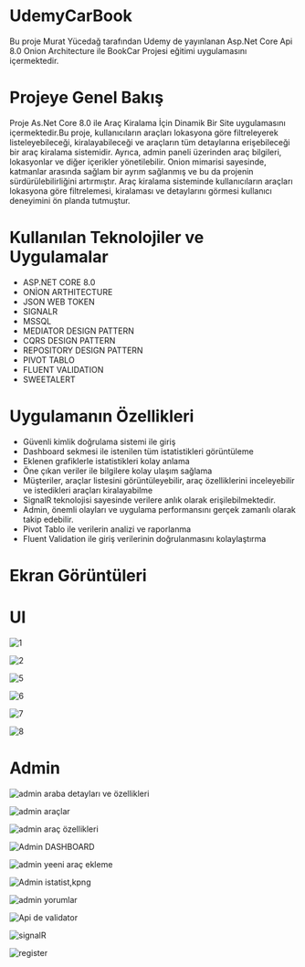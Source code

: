 # UdemyCarBook
Bu proje Murat Yücedağ tarafından Udemy  de yayınlanan Asp.Net Core Api 8.0 Onion Architecture ile BookCar Projesi eğitimi uygulamasını içermektedir.
# Projeye Genel Bakış
Proje As.Net Core 8.0  ile Araç Kiralama İçin Dinamik Bir Site  uygulamasını içermektedir.Bu proje, kullanıcıların araçları lokasyona göre filtreleyerek listeleyebileceği, kiralayabileceği ve araçların tüm detaylarına erişebileceği bir araç kiralama sistemidir. Ayrıca, admin paneli üzerinden araç bilgileri, lokasyonlar ve diğer içerikler yönetilebilir. Onion mimarisi sayesinde, katmanlar arasında sağlam bir ayrım sağlanmış ve bu da projenin sürdürülebilirliğini artırmıştır. Araç kiralama sisteminde kullanıcıların araçları lokasyona göre filtrelemesi, kiralaması ve detaylarını görmesi kullanıcı deneyimini ön planda tutmuştur.
# Kullanılan Teknolojiler ve Uygulamalar
- ASP.NET CORE 8.0
- ONİON ARTHITECTURE
- JSON WEB TOKEN
- SIGNALR
- MSSQL
- MEDIATOR DESIGN PATTERN
- CQRS DESIGN PATTERN
- REPOSITORY DESIGN PATTERN
- PIVOT TABLO
- FLUENT VALIDATION
- SWEETALERT
# Uygulamanın Özellikleri
- Güvenli kimlik doğrulama sistemi ile giriş
- Dashboard sekmesi ile istenilen tüm istatistikleri görüntüleme
- Eklenen grafiklerle istatistikleri kolay anlama
- Öne çıkan veriler ile bilgilere kolay ulaşım sağlama
- Müşteriler, araçlar  listesini  görüntüleyebilir, araç  özelliklerini inceleyebilir ve istedikleri araçları kiralayabilme 
- SignalR teknolojisi sayesinde verilere  anlık olarak erişilebilmektedir.
- Admin, önemli olayları ve uygulama performansını gerçek zamanlı olarak takip edebilir.
- Pivot Tablo ile verilerin analizi ve raporlanma
- Fluent Validation ile  giriş verilerinin doğrulanmasını kolaylaştırma
# Ekran Görüntüleri
# UI
![1](https://github.com/user-attachments/assets/95b0715e-d43a-4222-a239-64a3d12510b9)

![2](https://github.com/user-attachments/assets/2b714698-d27e-46fe-b536-074db8ed7041)

![5](https://github.com/user-attachments/assets/94d6c923-3617-4941-8081-c67c8e2eb5a8)

![6](https://github.com/user-attachments/assets/60be21bc-d32a-47e3-8f68-44bca288e423)

![7](https://github.com/user-attachments/assets/15e2390d-eb85-4f43-a76f-88ab6bebf52a)

![8](https://github.com/user-attachments/assets/f211667c-80c7-4813-96cb-11d6ffe8746c)

# Admin
![admin araba detayları ve özellikleri](https://github.com/user-attachments/assets/3b208c33-3f49-4fa5-b59a-ab5314aa968f)

![admin araçlar](https://github.com/user-attachments/assets/b96a691b-76cc-4c30-95e4-f84d75053d86)

![admin araç özellikleri](https://github.com/user-attachments/assets/0a8344ff-9567-467f-ab59-05816a75bc3e)

![Admin DASHBOARD ](https://github.com/user-attachments/assets/ae045359-f2e7-4413-bb46-2b42cc634d27)

![admin yeeni araç ekleme](https://github.com/user-attachments/assets/a88b3daf-94b4-4543-b86c-8ecc371da3b5)

![Admin istatist,kpng](https://github.com/user-attachments/assets/f42211e0-02ce-4a20-810c-f53116248e05)

![admin yorumlar](https://github.com/user-attachments/assets/ec2f0a1b-3e6b-4363-8ca9-0d9aa02af7eb)

![Api de validator](https://github.com/user-attachments/assets/d52efa3e-3397-4067-84ac-f55831e49e63)

![signalR](https://github.com/user-attachments/assets/3475c784-0056-4817-a4da-d3d78c9d0379)

![register](https://github.com/user-attachments/assets/f3ef6c55-5e69-462e-8f39-bd2944a9e91b)
